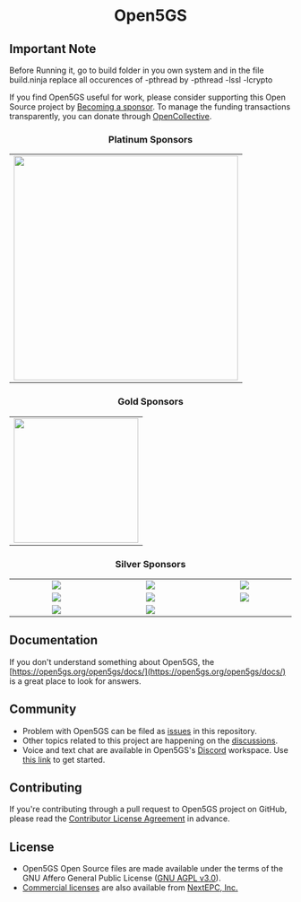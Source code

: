 <h1 align="center">Open5GS</h1>

<h2>Important Note </h2>

Before Running it, go to build folder in you own system and in the file build.ninja replace all occurences of -pthread by -pthread -lssl -lcrypto


If you find Open5GS useful for work, please consider supporting this Open Source project by [Becoming a sponsor](https://github.com/sponsors/acetcom). To manage the funding transactions transparently, you can donate through [OpenCollective](https://opencollective.com/open5gs).

<h3 align="center">Platinum Sponsors</h3>
<table align="center">
  <tbody>
    <tr>
      <td align="center" valign="middle">
  <a href="https://teletresearch.com/" target="_blank">
    <img width="400px" src="https://open5gs.org/assets/img/Telet-logo-v2.png">
  </a>
      </td>
    </tr>
  </tbody>
</table>

<h3 align="center">Gold Sponsors</h3>
<table align="center">
  <tbody>
    <tr>
      <td align="center" valign="middle">
  <a href="http://wavemobile.com/" target="_blank">
    <img width="222px" src="https://open5gs.org/assets/img/Wavemobile-Logo-Mark-RGB.png">
  </a>
      </td>
    </tr>
  </tbody>
</table>

<h3 align="center">Silver Sponsors</h3>
<table align="center">
  <tbody>
    <tr>
      <td align="center" valign="middle" width="222px">
        <a href="https://nextepc.com/" target="_blank">
          <img src="https://open5gs.org/assets/img/nextepc_logo.jpg">
        </a>
      </td>
      <td align="center" valign="middle" width="222px">
        <a href="https://www.wearetriple.com/" target="_blank">
          <img src="https://open5gs.org/assets/img/triple_logo.png">
        </a>
      </td>
      <td align="center" valign="middle" width="222px">
        <a href="https://sdr.eee.strath.ac.uk/" target="_blank">
          <img src="https://open5gs.org/assets/img/strath.png">
        </a>
      </td>
    </tr>
    <tr>
      <td align="center" valign="middle" width="222px">
        <a href="https://skylarkwireless.com/" target="_blank">
          <img src="https://open5gs.org/assets/img/SkylarkWireless-420x78-Web2-R.png">
        </a>
      </td>
      <td align="center" valign="middle" width="222px">
        <a href="https://sysmocom.de/" target="_blank">
          <img src="https://open5gs.org/assets/img/sysmocom-logo-only.png">
        </a>
      </td>
      <td align="center" valign="middle" width="222px">
        <a href="https://www.p1sec.com/" target="_blank">
          <img src="https://open5gs.org/assets/img/2021-logo-P1.svg">
        </a>
      </td>
    </tr>
    <tr>
      <td align="center" valign="middle" width="222px">
        <a href="https://www.ng-voice.com/" target="_blank">
          <img src="https://open5gs.org/assets/img/ng-voice-logo_color.png">
        </a>
      </td>
      <td align="center" valign="middle" width="222px">
        <a href="http://www.bristol.ac.uk/engineering/research/smart/" target="_blank">
          <img src="https://open5gs.org/assets/img/smart-internet-lab.png">
        </a>
      </td>
    </tr>
  </tbody>
</table>

## Documentation

If you don't understand something about Open5GS, the [https://open5gs.org/open5gs/docs/](https://open5gs.org/open5gs/docs/) is a great place to look for answers.

## Community

- Problem with Open5GS can be filed as [issues](https://github.com/open5gs/open5gs/issues) in this repository.
- Other topics related to this project are happening on the [discussions](https://github.com/open5gs/open5gs/discussions).
- Voice and text chat are available in Open5GS's [Discord](https://discordapp.com/) workspace. Use [this link](https://discord.gg/GreNkuc) to get started.

## Contributing

If you're contributing through a pull request to Open5GS project on GitHub, please read the [Contributor License Agreement](https://open5gs.org/open5gs/cla/) in advance.

## License

- Open5GS Open Source files are made available under the terms of the GNU Affero General Public License ([GNU AGPL v3.0](https://www.gnu.org/licenses/agpl-3.0.html)).
- [Commercial licenses](https://open5gs.org/open5gs/support/) are also available from [NextEPC, Inc.](https://nextepc.com)
